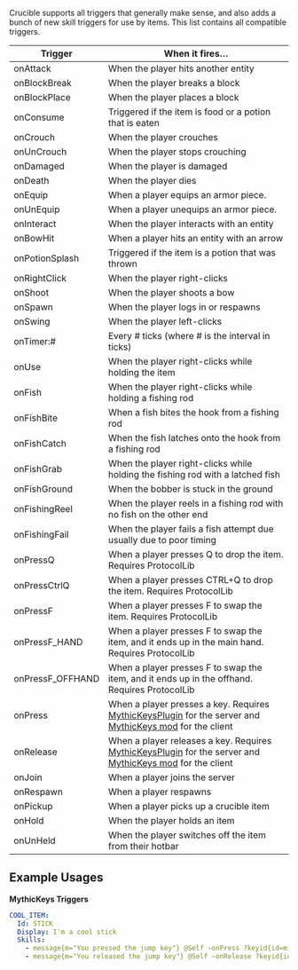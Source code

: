 Crucible supports all triggers that generally make sense, and also adds a bunch of new skill triggers for use by items. This list contains all compatible triggers.

| Trigger        | When it fires…                                                                                                                                                                                                                        |
|----------------|---------------------------------------------------------------------------------------------------------------------------------------------------------------------------------------------------------------------------------------|
| onAttack       | When the player hits another entity                                                                                                                                                                                                   |
| onBlockBreak   | When the player breaks a block                                                                                                                                                                                                        |
| onBlockPlace   | When the player places a block                                                                                                                                                                                                        |
| onConsume      | Triggered if the item is food or a potion that is eaten                                                                                                                                                                               |
| onCrouch       | When the player crouches                                                                                                                                                                                                              |
| onUnCrouch     | When the player stops crouching                                                                                                                                                                                                       |
| onDamaged      | When the player is damaged                                                                                                                                                                                                            |
| onDeath        | When the player dies                                                                                                                                                                                                                  |
| onEquip        | When a player equips an armor piece.                                                                                                                                                                                                  |
| onUnEquip      | When a player unequips an armor piece.                                                                                                                                                                                                |
| onInteract     | When the player interacts with an entity                                                                                                                                                                                              |
| onBowHit       | When a player hits an entity with an arrow                                                                                                                                                                                            |
| onPotionSplash | Triggered if the item is a potion that was thrown                                                                                                                                                                                     |
| onRightClick   | When the player right-clicks                                                                                                                                                                                                          |
| onShoot        | When the player shoots a bow                                                                                                                                                                                                          |
| onSpawn        | When the player logs in or respawns                                                                                                                                                                                                   |
| onSwing        | When the player left-clicks                                                                                                                                                                                                           |
| onTimer:#      | Every # ticks (where # is the interval in ticks)                                                                                                                                                                                      |
| onUse          | When the player right-clicks while holding the item                                                                                                                                                                                   |
| onFish         | When the player right-clicks while holding a fishing rod                                                                                                                                                                              |
| onFishBite     | When a fish bites the hook from a fishing rod                                                                                                                                                                                         |
| onFishCatch    | When the fish latches onto the hook from a fishing rod                                                                                                                                                                                |
| onFishGrab     | When the player right-clicks while holding the fishing rod with a latched fish                                                                                                                                                        |
| onFishGround   | When the bobber is stuck in the ground                                                                                                                                                                                                |
| onFishingReel  | When the player reels in a fishing rod with no fish on the other end                                                                                                                                                                  |
| onFishingFail  | When the player fails a fish attempt due usually due to poor timing                                                                                                                                                                   |
| onPressQ       | When a player presses Q to drop the item. Requires ProtocolLib                                                                                                                                                                        |
| onPressCtrlQ   | When a player presses CTRL+Q to drop the item. Requires ProtocolLib                                                                                                                                                                   |
| onPressF       | When a player presses F to swap the item. Requires ProtocolLib                                                                                                                                                                        |
| onPressF_HAND | When a player presses F to swap the item, and it ends up in the main hand. Requires ProtocolLib                                                                                                                                                                        |
| onPressF_OFFHAND | When a player presses F to swap the item, and it ends up in the offhand. Requires ProtocolLib                                                                                                                                                                        |
| onPress        | When a player presses a key. Requires [MythicKeysPlugin](https://www.spigotmc.org/resources/mythickeysplugin-custom-keybinds-api.98893/) for the server and [MythicKeys mod](https://github.com/ASangarin/MythicKeys) for the client  |
| onRelease      | When a player releases a key. Requires [MythicKeysPlugin](https://www.spigotmc.org/resources/mythickeysplugin-custom-keybinds-api.98893/) for the server and [MythicKeys mod](https://github.com/ASangarin/MythicKeys) for the client |
| onJoin         | When a player joins the server                                                                                                                                                                                                        |
| onRespawn      | When a player respawns                                                                                                                                                                                                                |
| onPickup       | When a player picks up a crucible item                                                                                                                                                                                                |
| onHold         | When the player holds an item                                                                                                                                                                                                         |
| onUnHeld      | When the player switches off the item from their hotbar                                                                                                                                                                               |


Example Usages
--------

**MythicKeys Triggers**
```yml
COOL_ITEM:
  Id: STICK
  Display: I'm a cool stick
  Skills:
    - message{m="You pressed the jump key"} @Self ~onPress ?keyid{id=minecraft:jump}
    - message{m="You released the jump key"} @Self ~onRelease ?keyid{id=minecraft:jump}
```